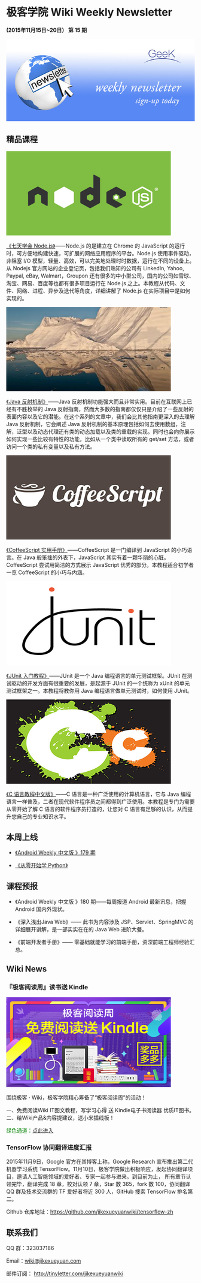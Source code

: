 # 极客学院 Wiki Weekly Newsletter 
 
**(2015年11月15日~20日） 第 15 期**                                                 

![newsletterlogo](images/newsletter-banner.jpg) 

## 精品课程

![](images/nodejs-green.jpg)

[《七天学会 Node.js》](http://wiki.jikexueyuan.com/project/nodejs-guide/)——Node.js 的是建立在 Chrome 的 JavaScript 的运行时，可方便地构建快速，可扩展的网络应用程序的平台。Node.js 使用事件驱动，非阻塞 I/O 模型，轻量、高效，可以完美地处理时时数据，运行在不同的设备上。从 Nodejs 官方网站的企业登记页，包括我们熟知的公司有 LinkedIn, Yahoo, Paypal, eBay, Walmart，Groupon 还有很多的中小型公司，国内的公司如雪球、淘宝、网易、百度等也都有很多项目运行在 Node.js 之上。本教程从代码、文件、网络、进程、异步及迭代等角度，详细讲解了 Node.js 在实际项目中是如何实现的。

![](images/java-reflection.jpg)

[《Java 反射机制》](http://wiki.jikexueyuan.com/project/java-reflection/)——Java 反射机制功能强大而且非常实用。目前在互联网上已经有不胜枚举的 Java 反射指南，然而大多数的指南都仅仅只是介绍了一些反射的表面内容以及它的潜能。在这个系列的文章中，我们会比其他指南更深入的去理解 Java 反射机制，它会阐述 Java 反射机制的基本原理包括如何去使用数组，注解，泛型以及动态代理还有类的动态加载以及类的重载的实现。同时也会向你展示如何实现一些比较有特性的功能，比如从一个类中读取所有的 get/set 方法，或者访问一个类的私有变量以及私有方法。

![](images/coffeescript.jpg)

[《CoffeeScript 实用手册》](http://wiki.jikexueyuan.com/project/coffeescript/)——CoffeeScript 是一门编译到 JavaScript 的小巧语言。在 Java 般笨拙的外表下，JavaScript 其实有着一颗华丽的心脏。CoffeeScript 尝试用简洁的方式展示 JavaScript 优秀的部分。本教程适合初学者一览 CoffeeScript 的小巧与内涵。

![](images/junit.jpg)

[《JUnit 入门教程》](http://wiki.jikexueyuan.com/project/junit/)——JUnit 是一个 Java 编程语言的单元测试框架。JUnit 在测试驱动的开发方面有很重要的发展，是起源于 JUnit 的一个统称为 xUnit 的单元测试框架之一。本教程将教你用 Java 编程语言做单元测试时，如何使用 JUnit。

![](images/c2.jpg)

[《C 语言教程中文版》](http://wiki.jikexueyuan.com/project/c/)——C 语言是一种广泛使用的计算机语言，它与 Java 编程语言一样普及，二者在现代软件程序员之间都得到广泛使用。本教程是专门为需要从零开始了解 C 语言的软件程序员打造的，让您对 C 语言有足够的认识，从而提升您自己的专业知识水平。

## 本周上线

- [《Android Weekly 中文版 》179 期](http://wiki.jikexueyuan.com/project/android-weekly/issue-179/index.html)

- [《从零开始学 Python》](http://wiki.jikexueyuan.com/project/start-learning-python/)

## 课程预报

- 《Android Weekly 中文版 》180 期——每周报道 Android 最新讯息，把握 Android 国内外现状。

- 《深入浅出Java Web》—— 此书为内容涉及 JSP、Servlet、SpringMVC 的详细展开讲解，是一部实实在在的 Java Web 进阶大餐。

- 《前端开发者手册》—— 零基础就能学习的前端手册，资深前端工程师经验汇总。

## Wiki News

### 『极客阅读周』读书送 Kindle

![](images/huodong.jpg)

围绕极客 · Wiki，极客学院精心筹备了“极客阅读周”的活动！

一、免费阅读Wiki IT图文教程，写学习心得 送  Kindle电子书阅读器 优质IT图书。  
二、给Wiki产品&内容提建议，送小米插线板！

<font color="green">绿色通道：[点此进入](http://qun.jikexueyuan.com/wiki/topic/116?huodong=tieba_tiezi)</font>

### TensorFlow 协同翻译进度汇报

2015年11月9日，Google 官方在其博客上称，Google Research 宣布推出第二代机器学习系统 TensorFlow。11月10日，极客学院做出积极响应，发起协同翻译项目，邀请人工智能领域的爱好者、专家一起参与进来。到目前为止， 所有章节认领完毕，翻译完成 18 章，校对认领 7 章，Star 数 365，fork 数 100，协同翻译 QQ 群及技术交流群的 TF 爱好者将近 300 人，GitHub 搜索 TensorFlow 排名第二。

Github 仓库地址：<https://github.com/jikexueyuanwiki/tensorflow-zh>

## 联系我们

QQ 群：323037186

Email：wiki@jikexueyuan.com

邮件订阅： <http://tinyletter.com/jikexueyuanwiki>

